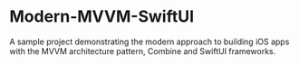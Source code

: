 # Modern-MVVM-SwiftUI
A sample project demonstrating the modern approach to building iOS apps with the MVVM architecture pattern, Combine and SwiftUI frameworks.

